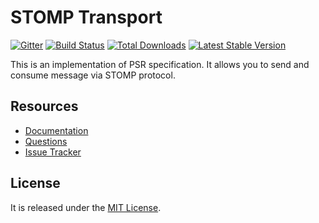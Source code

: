 # STOMP Transport

[![Gitter](https://badges.gitter.im/php-enqueue/enqueue-dev.svg)](https://gitter.im/php-enqueue/enqueue-dev?utm_source=badge&utm_medium=badge&utm_campaign=pr-badge&utm_content=badge)
[![Build Status](https://travis-ci.org/php-enqueue/stomp-transport.png?branch=master)](https://travis-ci.org/php-enqueue/stomp-transport)
[![Total Downloads](https://poser.pugx.org/php-enqueue/stomp/d/total.png)](https://packagist.org/packages/php-enqueue/stomp)
[![Latest Stable Version](https://poser.pugx.org/php-enqueue/stomp/version.png)](https://packagist.org/packages/php-enqueue/stomp)

This is an implementation of PSR specification. It allows you to send and consume message via STOMP protocol.  

## Resources

* [Documentation](https://github.com/php-enqueue/enqueue-dev/blob/master/docs/index.md)
* [Questions](https://gitter.im/php-enqueue/enqueue-dev)
* [Issue Tracker](https://github.com/php-enqueue/enqueue-dev/issues)

## License

It is released under the [MIT License](LICENSE).